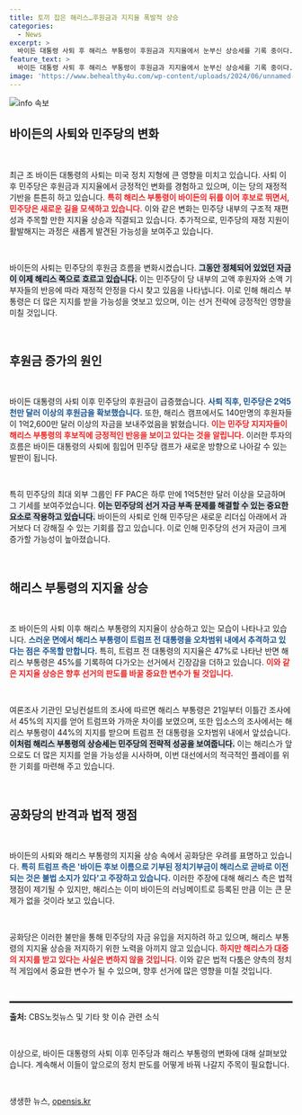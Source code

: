 ```yaml
---
title: 토끼 잡은 해리스…후원금과 지지율 폭발적 상승
categories:
  - News
excerpt: >
  바이든 대통령 사퇴 후 해리스 부통령이 후원금과 지지율에서 눈부신 상승세를 기록 중이다. 고액 후원자의 지지가 해리스로 이동하며, 민주당은 역대 최대 후원금 유입을 자랑하고 있다. 트럼프와의 경쟁에서 오차 범위 내 접전을 벌이며 분위기를 반전시키고 있다.
feature_text: >
  바이든 대통령 사퇴 후 해리스 부통령이 후원금과 지지율에서 눈부신 상승세를 기록 중이다. 고액 후원자의 지지가 해리스로 이동하며, 민주당은 역대 최대 후원금 유입을 자랑하고 있다. 트럼프와의 경쟁에서 오차 범위 내 접전을 벌이며 분위기를 반전시키고 있다.
image: 'https://www.behealthy4u.com/wp-content/uploads/2024/06/unnamed-file.png'
---
```


<p><img src="https://www.behealthy4u.com/wp-content/uploads/2024/06/unnamed-file.png" alt="info 속보" /></p>

<h2 data-ke-size="size26">바이든의 사퇴와 민주당의 변화</h2>

<p data-ke-size="size16">&nbsp;</p>

<p data-ke-size="size16">최근 조 바이든 대통령의 사퇴는 미국 정치 지형에 큰 영향을 미치고 있습니다. 사퇴 이후 민주당은 후원금과 지지율에서 긍정적인 변화를 경험하고 있으며, 이는 당의 재정적 기반을 튼튼히 하고 있습니다. <b><span style="color: #ee2323;">특히 해리스 부통령이 바이든의 뒤를 이어 후보로 뛰면서, 민주당은 새로운 길을 모색하고 있습니다.</span></b> 이와 같은 변화는 민주당 내부의 구조적 재편성과 주목할 만한 지지율 상승과 직결되고 있습니다. 추가적으로, 민주당의 재정 지원이 활발해지는 과정은 새롭게 발견된 가능성을 보여주고 있습니다.</p>

<p data-ke-size="size16">&nbsp;</p>

<p data-ke-size="size16">바이든의 사퇴는 민주당의 후원금 흐름을 변화시켰습니다. <b><span style="background-color: #21538527;">그동안 정체되어 있었던 자금이 이제 해리스 쪽으로 흐르고 있습니다.</span></b> 이는 민주당이 당 내부의 고액 후원자와 소액 기부자들의 반응에 따라 재정적 안정을 다시 찾고 있음을 나타냅니다. 이로 인해 해리스 부통령은 더 많은 지지를 받을 가능성을 엿보고 있으며, 이는 선거 전략에 긍정적인 영향을 미칠 것입니다.</p>

<p data-ke-size="size16">&nbsp;</p>

<h2 data-ke-size="size26">후원금 증가의 원인</h2>

<p data-ke-size="size16">&nbsp;</p>

<p data-ke-size="size16">바이든 대통령의 사퇴 이후 민주당의 후원금이 급증했습니다. <b><span style="color: #1a5490;">사퇴 직후, 민주당은 2억5천만 달러 이상의 후원금을 확보했습니다.</span></b> 또한, 해리스 캠프에서도 140만명의 후원자들이 1억2,600만 달러 이상의 자금을 보내주었음을 밝혔습니다. <b><span style="color: #ee2323;">이는 민주당 지지자들이 해리스 부통령의 후보직에 긍정적인 반응을 보이고 있다는 것을 알립니다.</span></b> 이러한 투자의 흐름은 바이든 대통령의 사퇴에 힘입어 민주당 캠프가 새로운 방향으로 나아갈 수 있는 발판이 됩니다.</p>

<p data-ke-size="size16">&nbsp;</p>

<p data-ke-size="size16">특히 민주당의 최대 외부 그룹인 FF PAC은 하루 만에 1억5천만 달러 이상을 모금하며 그 기세를 보여주었습니다. <b><span style="background-color: #21538527;">이는 민주당의 선거 자금 부족 문제를 해결할 수 있는 중요한 요소로 작용하고 있습니다.</span></b> 바이든의 사퇴로 인해 민주당은 새로운 리더십 아래에서 과거보다 더 강해질 수 있는 기회를 잡고 있습니다. 이로 인해 민주당의 선거 자금이 크게 증가할 가능성이 높아졌습니다.</p>

<p data-ke-size="size16">&nbsp;</p>

<h2 data-ke-size="size26">해리스 부통령의 지지율 상승</h2>

<p data-ke-size="size16">&nbsp;</p>

<p data-ke-size="size16">조 바이든의 사퇴 이후 해리스 부통령의 지지율이 상승하고 있는 모습이 나타나고 있습니다. <b><span style="color: #1a5490;">스러운 면에서 해리스 부통령이 트럼프 전 대통령을 오차범위 내에서 추격하고 있다는 점은 주목할 만합니다.</span></b> 특히, 트럼프 전 대통령의 지지율은 47%로 나타난 반면 해리스 부통령은 45%를 기록하여 다가오는 선거에서 긴장감을 더하고 있습니다. <b><span style="color: #ee2323;">이와 같은 지지율 상승은 향후 선거의 판도를 바꿀 중요한 변수가 될 것입니다.</span></b></p>

<p data-ke-size="size16">&nbsp;</p>

<p data-ke-size="size16">여론조사 기관인 모닝컨설트의 조사에 따르면 해리스 부통령은 21일부터 이틀간 조사에서 45%의 지지를 얻어 트럼프와 가까운 차이를 보였으며, 또한 입소스의 조사에서는 해리스 부통령이 44%의 지지를 받으며 트럼프 전 대통령을 오차범위 내에서 앞섰습니다. <b><span style="background-color: #21538527;">이처럼 해리스 부통령의 상승세는 민주당의 전략적 성공을 보여줍니다.</span></b> 이는 해리스가 앞으로도 더 많은 지지를 얻을 가능성을 시사하며, 이번 대선에서의 적극적인 플레이를 위한 기회를 마련해 주고 있습니다.</p>

<p data-ke-size="size16">&nbsp;</p>

<h2 data-ke-size="size26">공화당의 반격과 법적 쟁점</h2>

<p data-ke-size="size16">&nbsp;</p>

<p data-ke-size="size16">바이든의 사퇴와 해리스 부통령의 지지율 상승 속에서 공화당은 우려를 표명하고 있습니다. <b><span style="color: #1a5490;">특히 트럼프 측은 '바이든 후보 이름으로 기부된 정치기부금이 해리스로 곧바로 이전되는 것은 불법 소지가 있다'고 주장하고 있습니다.</span></b> 이러한 주장에 대해 해리스 측은 법적 쟁점이 제기될 수 있지만, 해리스는 이미 바이든의 러닝메이트로 등록된 만큼 이는 큰 문제가 없을 것이라 보고 있습니다.</p>

<p data-ke-size="size16">&nbsp;</p>

<p data-ke-size="size16">공화당은 이러한 불만을 통해 민주당의 자금 유입을 저지하려 하고 있으며, 해리스 부통령의 지지율 상승을 저지하기 위한 노력을 아끼지 않고 있습니다. <b><span style="color: #ee2323;">하지만 해리스가 대중의 지지를 받고 있다는 사실은 변하지 않을 것입니다.</span></b> 이와 같은 법적 다툼은 양측의 정치적 게임에서 중요한 변수가 될 수 있으며, 향후 선거에 많은 영향을 미칠 것입니다.</p>

<p data-ke-size="size16">&nbsp;</p>

<hr style="border-top: 2px solid black;" />

<p><b>출처:</b> CBS노컷뉴스 및 기타 핫 이슈 관련 소식</p>

<p data-ke-size="size16">&nbsp;</p>

<p data-ke-size="size16">이상으로, 바이든 대통령의 사퇴 이후 민주당과 해리스 부통령의 변화에 대해 살펴보았습니다. 계속해서 이들이 앞으로의 정치 판도를 어떻게 바꿔 나갈지 주목이 필요합니다.</p>

<p data-ke-size="size16">&nbsp;</p>
생생한 뉴스, <a href="https://opensis.kr" rel="dofollow">opensis.kr</a>


